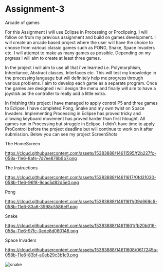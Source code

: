 # Assignment-3
Arcade of games

For this Assignment i will use Eclipse in Processing or Proclipsing. I will follow on from my previous assignment and build on games development. I will create an arcade based project where the user will have the choice to choose from various classic games such as PONG, Snake, Space Invaders etc. I will attempt to make as many games as possible. Depending on my prgress i will aim to create at least three games. 

In the project i will aim to use all that i've learned i.e. Polymorphism, Inheritance, Abstract classes, Interfaces etc. This will test my knowledge in the processing language but will definitely help me progress through various problems. I aim to develop each game as a separate program. Once the games are designed i will design the menu and finally will aim to have a joystick as the controller to really add a little extra.

In finishing this project i have managed to apply control P5 and three games to Eclipse. I have completed Pong, Snake and my own twist on Space Invaders. Implementing Processing in Eclipse has proved tricky and allowing keyboard movement has proved harder than first htought. All games run in Processing but struggle in Eclipse. I didn't have time to apply ProControl before the project deadline but will continue to work on it after submission. Below you can see my project ScreenShots

The HomeScreen

https://cloud.githubusercontent.com/assets/15383888/14611595/f2b227fc-058a-11e6-8afe-7d7ee876b9b7.png

The Instructions 

https://cloud.githubusercontent.com/assets/15383888/14611617/0fd31030-058b-11e6-96f8-9cac5d82d5e0.png

Pong

https://cloud.githubusercontent.com/assets/15383888/14611611/09d668c6-058b-11e6-83a6-3598c5586eff.png

Snake

https://cloud.githubusercontent.com/assets/15383888/14611601/fb20b016-058a-11e6-97fc-0ede8d060148.png

Space Invaders

https://cloud.githubusercontent.com/assets/15383888/14611608/0617245a-058b-11e6-83bf-a0eb29c3b1c9.png

![snake](https://cloud.githubusercontent.com/assets/15383888/14611601/fb20b016-058a-11e6-97fc-0ede8d060148.png)
